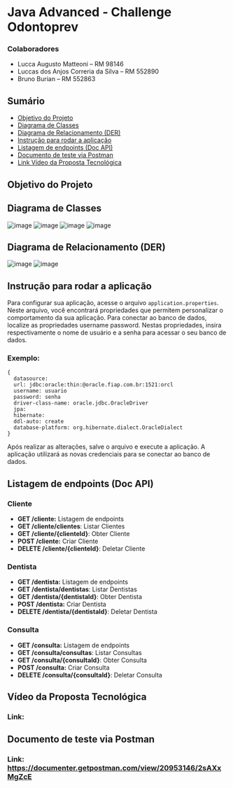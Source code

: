 # Java Advanced - Challenge Odontoprev 

### Colaboradores
- Lucca Augusto Matteoni – RM 98146
- Luccas dos Anjos Correria da Silva – RM 552890
- Bruno Burian – RM 552863

## Sumário
- [Objetivo do Projeto](#objetivo-do-projeto)
- [Diagrama de Classes](#diagrama-de-classes)
- [Diagrama de Relacionamento (DER)](#diagrama-de-relacionamento-der)
- [Instrução para rodar a aplicação](#instrução-para-rodar-a-aplicação)
- [Listagem de endpoints (Doc API)](#listagem-de-endpoints-doc-api)
- [Documento de teste via Postman](#documento-de-teste-via-postman)
- [Link Vídeo da Proposta Tecnológica](#link-vídeo-da-proposta-tecnológica)


## Objetivo do Projeto

## Diagrama de Classes

![image](https://github.com/user-attachments/assets/70214640-5bd9-4056-a6d6-d4c07aa3b323)
![image](https://github.com/user-attachments/assets/8421a791-35ee-4ac0-94d9-7028f6d465b8)
![image](https://github.com/user-attachments/assets/61baaca9-4520-47ed-9ca1-d0eac9eb528f)
![image](https://github.com/user-attachments/assets/acd40a19-3abc-4bbc-a71f-bd2d78b259a0)

## Diagrama de Relacionamento (DER)

![image](https://github.com/user-attachments/assets/8500491f-b4c6-4a5a-b967-79d696ac435c)
![image](https://github.com/user-attachments/assets/0d938554-7ec9-4c11-bc24-2177c1ec5a76)

## Instrução para rodar a aplicação

Para configurar sua aplicação, acesse o arquivo `application.properties`. Neste arquivo, você encontrará propriedades que permitem personalizar o comportamento da sua aplicação.
Para conectar ao banco de dados, localize as propriedades username password. Nestas propriedades, insira respectivamente o nome de usuário e a senha para acessar o seu banco de dados. 

### Exemplo:
```
{
  datasource:
  url: jdbc:oracle:thin:@oracle.fiap.com.br:1521:orcl
  username: usuario
  password: senha
  driver-class-name: oracle.jdbc.OracleDriver
  jpa:
  hibernate:
  ddl-auto: create
  database-platform: org.hibernate.dialect.OracleDialect
}
```
Após realizar as alterações, salve o arquivo e execute a aplicação. A aplicação utilizará as novas credenciais para se conectar ao banco de dados.

## Listagem de endpoints (Doc API)

### Cliente
* **GET /cliente:** Listagem de endpoints
* **GET /cliente/clientes**: Listar Clientes
* **GET /cliente/{clienteId}**: Obter Cliente
* **POST /cliente:** Criar Cliente
* **DELETE /cliente/{clienteId}**: Deletar Cliente

### Dentista
* **GET /dentista:** Listagem de endpoints
* **GET /dentista/dentistas**: Listar Dentistas
* **GET /dentista/{dentistaId}**: Obter Dentista
* **POST /dentista:** Criar Dentista
* **DELETE /dentista/{dentistaId}**: Deletar Dentista

### Consulta
* **GET /consulta:** Listagem de endpoints
* **GET /consulta/consultas**: Listar Consultas
* **GET /consulta/{consultaId}**: Obter Consulta
* **POST /consulta:** Criar Consulta
* **DELETE /consulta/{consultaId}**: Deletar Consulta

## Vídeo da Proposta Tecnológica
### Link:

## Documento de teste via Postman   
### Link: https://documenter.getpostman.com/view/20953146/2sAXxMgZcE
